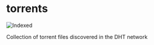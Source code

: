 torrents 
========
![Indexed](https://img.shields.io/badge/indexed-150721-blue)

Collection of torrent files discovered in the DHT network
